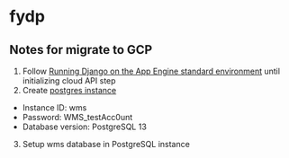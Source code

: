 # fydp

## Notes for migrate to GCP

1. Follow [Running Django on the App Engine standard environment](https://cloud.google.com/python/django/appengine) until initializing cloud API step
2. Create [postgres instance](https://cloud.google.com/sql/docs/postgres/quickstart)
  - Instance ID: wms
  - Password: WMS_testAcc0unt
  - Database version: PostgreSQL 13
3. Setup wms database in PostgreSQL instance 

